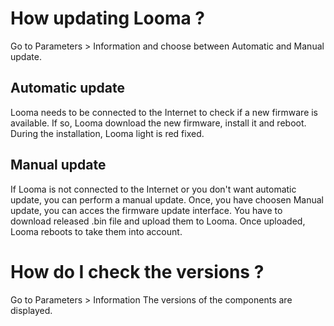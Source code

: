 # How updating Looma ?
Go to Parameters > Information and choose between Automatic and Manual update.
## Automatic update
Looma needs to be connected to the Internet to check if a new firmware is available. If so, Looma download the new firmware, install it and reboot. During the installation, Looma light is red fixed.
## Manual update
If Looma is not connected to the Internet or you don't want automatic update, you can perform a manual update. 
Once, you have choosen Manual update, you can acces the firmware update interface. You have to download released .bin file and upload them to Looma. Once uploaded, Looma reboots to take them into account.

# How do I check the versions ?
Go to Parameters > Information
The versions of the components are displayed.


